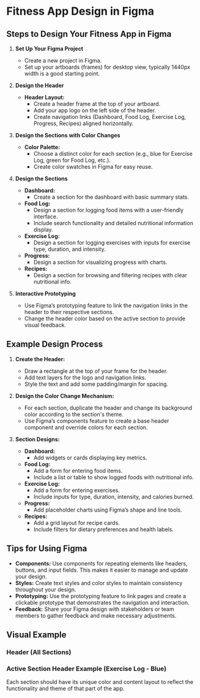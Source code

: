 # Fitness App Design in Figma

## Steps to Design Your Fitness App in Figma

1. **Set Up Your Figma Project**
   - Create a new project in Figma.
   - Set up your artboards (frames) for desktop view, typically 1440px width is a good starting point.

2. **Design the Header**
   - **Header Layout:**
     - Create a header frame at the top of your artboard.
     - Add your app logo on the left side of the header.
     - Create navigation links (Dashboard, Food Log, Exercise Log, Progress, Recipes) aligned horizontally.

3. **Design the Sections with Color Changes**
   - **Color Palette:**
     - Choose a distinct color for each section (e.g., blue for Exercise Log, green for Food Log, etc.).
     - Create color swatches in Figma for easy reuse.

4. **Design the Sections**
   - **Dashboard:**
     - Create a section for the dashboard with basic summary stats.
   - **Food Log:**
     - Design a section for logging food items with a user-friendly interface.
     - Include search functionality and detailed nutritional information display.
   - **Exercise Log:**
     - Design a section for logging exercises with inputs for exercise type, duration, and intensity.
   - **Progress:**
     - Design a section for visualizing progress with charts.
   - **Recipes:**
     - Design a section for browsing and filtering recipes with clear nutritional info.

5. **Interactive Prototyping**
   - Use Figma’s prototyping feature to link the navigation links in the header to their respective sections.
   - Change the header color based on the active section to provide visual feedback.

## Example Design Process

1. **Create the Header:**
   - Draw a rectangle at the top of your frame for the header.
   - Add text layers for the logo and navigation links.
   - Style the text and add some padding/margin for spacing.

2. **Design the Color Change Mechanism:**
   - For each section, duplicate the header and change its background color according to the section's theme.
   - Use Figma’s components feature to create a base header component and override colors for each section.

3. **Section Designs:**
   - **Dashboard:**
     - Add widgets or cards displaying key metrics.
   - **Food Log:**
     - Add a form for entering food items.
     - Include a list or table to show logged foods with nutritional info.
   - **Exercise Log:**
     - Add a form for entering exercises.
     - Include inputs for type, duration, intensity, and calories burned.
   - **Progress:**
     - Add placeholder charts using Figma’s shape and line tools.
   - **Recipes:**
     - Add a grid layout for recipe cards.
     - Include filters for dietary preferences and health labels.

## Tips for Using Figma

- **Components:** Use components for repeating elements like headers, buttons, and input fields. This makes it easier to manage and update your design.
- **Styles:** Create text styles and color styles to maintain consistency throughout your design.
- **Prototyping:** Use the prototyping feature to link pages and create a clickable prototype that demonstrates the navigation and interaction.
- **Feedback:** Share your Figma design with stakeholders or team members to gather feedback and make necessary adjustments.

## Visual Example

### Header (All Sections)

### Active Section Header Example (Exercise Log - Blue)

Each section should have its unique color and content layout to reflect the functionality and theme of that part of the app.
